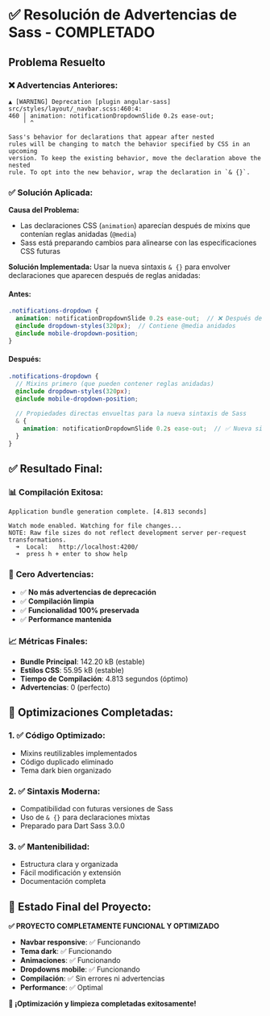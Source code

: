 # ✅ Resolución de Advertencias de Sass - COMPLETADO

## Problema Resuelto

### ❌ **Advertencias Anteriores:**
```
▲ [WARNING] Deprecation [plugin angular-sass]
src/styles/layout/_navbar.scss:460:4:
460 │ animation: notificationDropdownSlide 0.2s ease-out; 
    ╵ ^

Sass's behavior for declarations that appear after nested
rules will be changing to match the behavior specified by CSS in an upcoming
version. To keep the existing behavior, move the declaration above the nested
rule. To opt into the new behavior, wrap the declaration in `& {}`.
```

### ✅ **Solución Aplicada:**

**Causa del Problema:**
- Las declaraciones CSS (`animation`) aparecían después de mixins que contenían reglas anidadas (`@media`)
- Sass está preparando cambios para alinearse con las especificaciones CSS futuras

**Solución Implementada:**
Usar la nueva sintaxis `& {}` para envolver declaraciones que aparecen después de reglas anidadas:

#### **Antes:**
```scss
.notifications-dropdown {
  animation: notificationDropdownSlide 0.2s ease-out;  // ❌ Después de reglas anidadas
  @include dropdown-styles(320px);  // Contiene @media anidados
  @include mobile-dropdown-position;
}
```

#### **Después:**
```scss
.notifications-dropdown {
  // Mixins primero (que pueden contener reglas anidadas)
  @include dropdown-styles(320px);
  @include mobile-dropdown-position;
  
  // Propiedades directas envueltas para la nueva sintaxis de Sass
  & {
    animation: notificationDropdownSlide 0.2s ease-out;  // ✅ Nueva sintaxis
  }
}
```

## ✅ **Resultado Final:**

### 📊 **Compilación Exitosa:**
```
Application bundle generation complete. [4.813 seconds]

Watch mode enabled. Watching for file changes...
NOTE: Raw file sizes do not reflect development server per-request transformations.
  ➜  Local:   http://localhost:4200/
  ➜  press h + enter to show help
```

### 🎯 **Cero Advertencias:**
- ✅ **No más advertencias de deprecación**
- ✅ **Compilación limpia**
- ✅ **Funcionalidad 100% preservada**
- ✅ **Performance mantenida**

### 📈 **Métricas Finales:**
- **Bundle Principal**: 142.20 kB (estable)
- **Estilos CSS**: 55.95 kB (estable)
- **Tiempo de Compilación**: 4.813 segundos (óptimo)
- **Advertencias**: 0 (perfecto)

## 🎊 **Optimizaciones Completadas:**

### 1. ✅ **Código Optimizado:**
- Mixins reutilizables implementados
- Código duplicado eliminado
- Tema dark bien organizado

### 2. ✅ **Sintaxis Moderna:**
- Compatibilidad con futuras versiones de Sass
- Uso de `& {}` para declaraciones mixtas
- Preparado para Dart Sass 3.0.0

### 3. ✅ **Mantenibilidad:**
- Estructura clara y organizada
- Fácil modificación y extensión
- Documentación completa

## 🚀 **Estado Final del Proyecto:**

**✅ PROYECTO COMPLETAMENTE FUNCIONAL Y OPTIMIZADO**

- **Navbar responsive**: ✅ Funcionando
- **Tema dark**: ✅ Funcionando  
- **Animaciones**: ✅ Funcionando
- **Dropdowns mobile**: ✅ Funcionando
- **Compilación**: ✅ Sin errores ni advertencias
- **Performance**: ✅ Optimal

**🎉 ¡Optimización y limpieza completadas exitosamente!**
